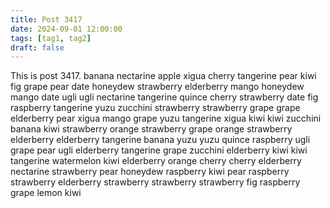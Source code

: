 ```yaml
---
title: Post 3417
date: 2024-09-01 12:00:00
tags: [tag1, tag2]
draft: false
---
```

This is post 3417.
banana
nectarine
apple
xigua
cherry
tangerine
pear
kiwi
fig
grape
pear
date
honeydew
strawberry
elderberry
mango
honeydew
mango
date
ugli
ugli
nectarine
tangerine
quince
cherry
strawberry
date
fig
raspberry
tangerine
yuzu
zucchini
strawberry
strawberry
grape
grape
elderberry
pear
xigua
mango
grape
yuzu
tangerine
xigua
kiwi
kiwi
zucchini
banana
kiwi
strawberry
orange
strawberry
grape
orange
strawberry
elderberry
elderberry
tangerine
banana
yuzu
yuzu
quince
raspberry
ugli
grape
pear
ugli
elderberry
tangerine
grape
zucchini
elderberry
kiwi
kiwi
tangerine
watermelon
kiwi
elderberry
orange
cherry
cherry
elderberry
nectarine
strawberry
pear
honeydew
raspberry
kiwi
pear
raspberry
strawberry
elderberry
strawberry
strawberry
strawberry
fig
raspberry
grape
lemon
kiwi

